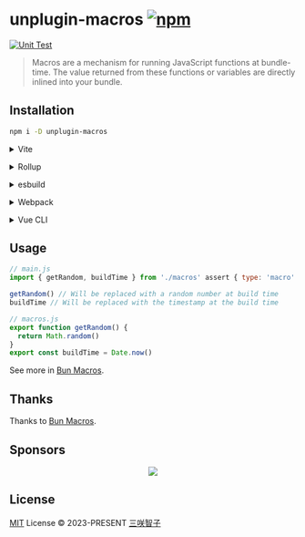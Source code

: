# unplugin-macros [![npm](https://img.shields.io/npm/v/unplugin-macros.svg)](https://npmjs.com/package/unplugin-macros)

[![Unit Test](https://github.com/sxzz/unplugin-macros/actions/workflows/unit-test.yml/badge.svg)](https://github.com/sxzz/unplugin-macros/actions/workflows/unit-test.yml)

> Macros are a mechanism for running JavaScript functions at bundle-time.
> The value returned from these functions or variables are directly inlined into your bundle.

## Installation

```bash
npm i -D unplugin-macros
```

<details>
<summary>Vite</summary><br>

```ts
// vite.config.ts
import Macros from 'unplugin-macros/vite'

export default defineConfig({
  plugins: [Macros()],
})
```

<br></details>

<details>
<summary>Rollup</summary><br>

```ts
// rollup.config.js
import Macros from 'unplugin-macros/rollup'

export default {
  plugins: [Macros()],
}
```

<br></details>

<details>
<summary>esbuild</summary><br>

```ts
// esbuild.config.js
import { build } from 'esbuild'

build({
  plugins: [require('unplugin-macros/esbuild')()],
})
```

<br></details>

<details>
<summary>Webpack</summary><br>

```ts
// webpack.config.js
module.exports = {
  /* ... */
  plugins: [require('unplugin-macros/webpack')()],
}
```

<br></details>

<details>
<summary>Vue CLI</summary><br>

```ts
// vue.config.js
module.exports = {
  configureWebpack: {
    plugins: [require('unplugin-macros/webpack')()],
  },
}
```

<br></details>

## Usage

```js
// main.js
import { getRandom, buildTime } from './macros' assert { type: 'macro' }

getRandom() // Will be replaced with a random number at build time
buildTime // Will be replaced with the timestamp at the build time
```

```js
// macros.js
export function getRandom() {
  return Math.random()
}
export const buildTime = Date.now()
```

See more in [Bun Macros](https://bun.sh/blog/bun-macros).

## Thanks

Thanks to [Bun Macros](https://bun.sh/blog/bun-macros).

## Sponsors

<p align="center">
  <a href="https://cdn.jsdelivr.net/gh/sxzz/sponsors/sponsors.svg">
    <img src='https://cdn.jsdelivr.net/gh/sxzz/sponsors/sponsors.svg'/>
  </a>
</p>

## License

[MIT](./LICENSE) License © 2023-PRESENT [三咲智子](https://github.com/sxzz)
